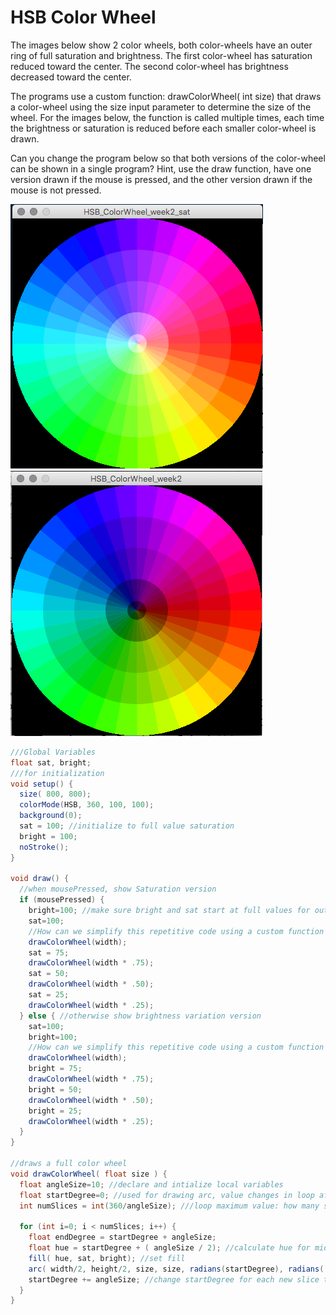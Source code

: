 # HSB Color Wheel

The images below show 2 color wheels, both color-wheels have an outer ring of full saturation and brightness. The first color-wheel has saturation reduced toward the center. The second color-wheel has brightness decreased toward the center.

The programs use a custom function: drawColorWheel( int size) that draws a color-wheel using the size input parameter to determine the size of the wheel. For the images below, the function is called multiple times, each time the brightness or saturation is reduced before each smaller color-wheel is drawn.

Can you change the program below so that both versions of the color-wheel can be shown in a single program? Hint, use the draw function, have one version drawn if the mouse is pressed, and the other version drawn if the mouse is not pressed.

![Decreased Saturation](<../../../.gitbook/assets/Screen Shot 2018-08-27 at 6.55.00 AM.png>) ![Decreased Brightness](<../../../.gitbook/assets/Screen Shot 2018-08-27 at 6.53.34 AM.png>)

```java
///Global Variables
float sat, bright;
///for initialization
void setup() {
  size( 800, 800);
  colorMode(HSB, 360, 100, 100);
  background(0);
  sat = 100; //initialize to full value saturation
  bright = 100;
  noStroke();
}

void draw() {
  //when mousePressed, show Saturation version
  if (mousePressed) {
    bright=100; //make sure bright and sat start at full values for outer circle
    sat=100;
    //How can we simplify this repetitive code using a custom function with a loop?
    drawColorWheel(width);
    sat = 75;
    drawColorWheel(width * .75);
    sat = 50;
    drawColorWheel(width * .50);
    sat = 25;
    drawColorWheel(width * .25);
  } else { //otherwise show brightness variation version
    sat=100;
    bright=100;
    //How can we simplify this repetitive code using a custom function with a loop?
    drawColorWheel(width);
    bright = 75;
    drawColorWheel(width * .75);
    bright = 50;
    drawColorWheel(width * .50);
    bright = 25;
    drawColorWheel(width * .25);
  }
}

//draws a full color wheel
void drawColorWheel( float size ) {
  float angleSize=10; //declare and intialize local variables
  float startDegree=0; //used for drawing arc, value changes in loop after each arc is drawn
  int numSlices = int(360/angleSize); ///loop maximum value: how many slices to draw?

  for (int i=0; i < numSlices; i++) {
    float endDegree = startDegree + angleSize;
    float hue = startDegree + ( angleSize / 2); //calculate hue for middle of arc
    fill( hue, sat, bright); //set fill
    arc( width/2, height/2, size, size, radians(startDegree), radians( endDegree));
    startDegree += angleSize; //change startDegree for each new slice to be drawn
  }
}
```
